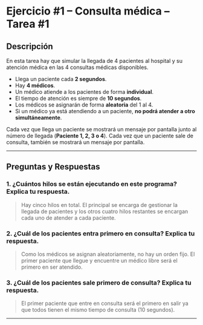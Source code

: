 # Ejercicio #1 – Consulta médica – Tarea #1

## Descripción

En esta tarea hay que simular la llegada de 4 pacientes al hospital y su atención médica en las 4 consultas médicas disponibles.

- Llega un paciente cada **2 segundos**.
- Hay **4 médicos**.
- Un médico atiende a los pacientes de forma **individual**.
- El tiempo de atención es siempre de **10 segundos**.
- Los médicos se asignarán de forma **aleatoria** del 1 al 4.
- Si un médico ya está atendiendo a un paciente, **no podrá atender a otro simultáneamente**.

Cada vez que llega un paciente se mostrará un mensaje por pantalla junto al número de llegada (**Paciente 1, 2, 3 o 4**). Cada vez que un paciente sale de consulta, también se mostrará un mensaje por pantalla.

---

## Preguntas y Respuestas

### 1. ¿Cuántos hilos se están ejecutando en este programa? Explica tu respuesta.

> Hay cinco hilos en total. El principal se encarga de gestionar la llegada de pacientes y los otros cuatro hilos restantes se encargan cada uno de atender a cada paciente.

### 2. ¿Cuál de los pacientes entra primero en consulta? Explica tu respuesta.

> Como los médicos se asignan aleatoriamente, no hay un orden fijo. El primer paciente que llegue y encuentre un médico libre será el primero en ser atendido.

### 3. ¿Cuál de los pacientes sale primero de consulta? Explica tu respuesta.

> El primer paciente que entre en consulta será el primero en salir ya que todos tienen el mismo tiempo de consulta (10 segundos).

---
